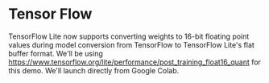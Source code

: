 # Tensor Flow 

TensorFlow Lite now supports converting weights to 16-bit floating point values during model conversion from TensorFlow to TensorFlow Lite's flat buffer format.  We'll be using https://www.tensorflow.org/lite/performance/post_training_float16_quant for this demo.  We'll launch directly from Google Colab.
